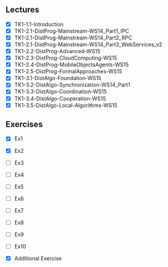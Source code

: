 Lectures
------
- [x] TK1-1.1-Introduction
- [x] TK1-2.1-DistProg-Mainstream-WS14_Part1_IPC
- [x] TK1-2.1-DistProg-Mainstream-WS14_Part2_RPC
- [x] TK1-2.1-DistProg-Mainstream-WS14_Part3_WebServices_v2
- [x] TK1-2.2-DistProg-Advanced-WS15
- [x] TK1-2.3-DistProg-CloudComputing-WS15
- [x] TK1-2.4-DistProg-MobileObjectsAgents-WS15
- [x] TK1-2.5-DistProg-FormalApproaches-WS15
- [x] TK1-3.1-DistAlgo-Foundation-WS15
- [x] TK1-3.2-DistAlgo-Synchronization-WS14_Part1
- [x] TK1-3.3-DistAlgo-Coordination-WS15
- [x] TK1-3.4-DistAlgo-Cooperation-WS15
- [x] TK1-3.5-DistAlgo-Local-Algorithms-WS15

Exercises
-------
- [x] Ex1
- [x] Ex2
- [ ] Ex3
- [ ] Ex4
- [ ] Ex5
- [ ] Ex6
- [ ] Ex7
- [ ] Ex8
- [ ] Ex9
- [ ] Ex10
- [x] Additional Exercise

